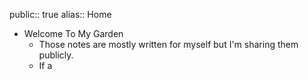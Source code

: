public:: true
alias:: Home

- Welcome To My Garden
	- Those notes are mostly written for myself but I'm sharing them publicly.
	- If a
